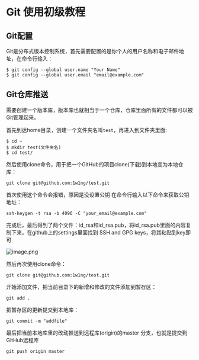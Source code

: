 # Git 使用初级教程
## Git配置
Git是分布式版本控制系统，首先需要配置的是你个人的用户名称和电子邮件地址，在命令行输入：
```
$ git config --global user.name "Your Name"
$ git config --global user.email "email@example.com"
```
## Git仓库推送
需要创建一个版本库，版本库也就相当于一个仓库，仓库里面所有的文件都可以被Git管理起来。

首先到达home目录，创建一个文件夹名叫`test`，再进入到文件夹里面:
```
$ cd ~
$ mkdir test(文件夹名)
$ cd test/
```


然后使用clone命令，用于把一个GitHub的项目clone(下载)到本地变为本地仓库：
```
git clone git@github.com:1w1ng/test.git
```
首次使用这个命令会报错，原因是没设置公钥
在命令行输入以下命令来获取公钥地址：
```
ssh-keygen -t rsa -b 4096 -C "your_email@example.com"
```
完成后，最后得到了两个文件：id_rsa和id_rsa.pub，将id_rsa.pub里面的内容复制下来，在github上的settings里面找到 SSH and GPG keys，将其粘贴到key即可

![image.png](http://upload-images.jianshu.io/upload_images/5983466-00cf0d3db1c422d8.png?imageMogr2/auto-orient/strip%7CimageView2/2/w/1240)



然后再次使用clone命令：
```
git clone git@github.com:1w1ng/test.git
```
开始添加文件，把当前目录下的新增和修改的文件添加到暂存区：
```
git add .
```
把暂存区的更新提交到本地库：
```
git commit -m "addfile"
```
最后把当前本地库里的改动推送到远程库(origin)的master 分支，也就是提交到GitHub远程库
```
git push origin master
```
